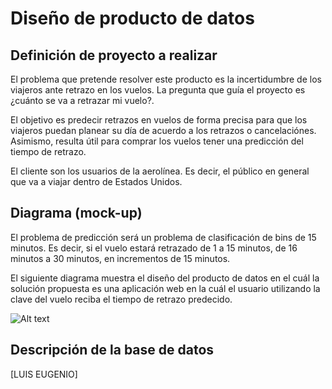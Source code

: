 # Diseño de producto de datos

## Definición de proyecto a realizar
El problema que pretende resolver este producto es la incertidumbre de los viajeros ante retrazo en los vuelos. La pregunta que guía el proyecto es ¿cuánto se va a retrazar mi vuelo?.

El objetivo es predecir retrazos en vuelos de forma precisa para que los viajeros puedan planear su día de acuerdo a los retrazos o cancelaciónes. Asimismo, resulta útil para comprar los vuelos tener una predicción del tiempo de retrazo. 

El cliente son los usuarios de la aerolínea. Es decir, el público en general que va a viajar dentro de Estados Unidos. 

## Diagrama (mock-up)

El problema de predicción será un problema de clasificación de bins de  15 minutos. Es decir, si el vuelo estará retrazado de 1 a 15 minutos, de 16 minutos a 30 minutos, en incrementos de 15 minutos.

El siguiente diagrama muestra el diseño del producto de datos en el cuál la solución propuesta es una aplicación web en la cuál el usuario utilizando la clave del vuelo reciba el tiempo de retrazo predecido.

![Alt text](Imagenes/disenyo.png?raw=true "Title")


## Descripción de la base de datos

[LUIS EUGENIO]
